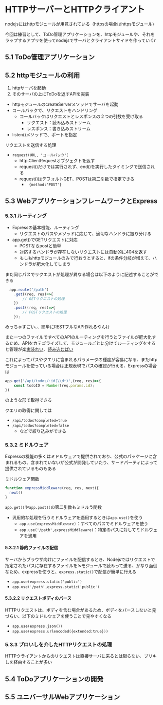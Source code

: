 # HTTPサーバーとHTTPクライアント

nodejsにはhttpモジュールが用意されている（httpsの場合はhttpsモジュール)

今回は練習として、ToDo管理アプリケーションを、httpモジュールや、それをラップするアプリを使ってnodejsでサーバとクライアントサイドを作っていくr

## 5.1 ToDo管理アプリケーション
## 5.2 httpモジュールの利用
1. httpサーバを起動
2. そのサーバの上にToDoを返すAPIを実装

* httpモジュールのcreateServerメソッドでサーバを起動
* コールバックで、リクエストをハンドリング
  * コールバックはリクエストとレスポンスの２つの引数を受け取る
    * リクエスト：読み込みストリーム
    * レスポンス：書き込みストリーム
* listen()メソッドで、ポートを指定

リクエストを送信する処理
* `request(URL, 'コールバック')`
  * http.ClientRequestオブジェクトを返す
  * request()だけでは実行されず、end()を実行したタイミングで送信される
  * request()はデフォルトGET、POSTは第二引数で指定できる
    * ` {method:'POST'}`

## 5.3 WebアプリケーションフレームワークとExpress

### 5.3.1 ルーティング
* Expressの基本機能、ルーティング
  * リクエストのパスやメソッドに応じて、適切なハンドラに振り分ける
* app.get()でGETリクエストに対応
  * POSTならpostと簡単
  * 対応するハンドラが存在しないリクエストには自動的に404を返す
  * もしもhttpモジュールのみで行おうとすると、ifの条件分岐が増えて、ハンドラが肥大化してしまう

また同じパスでリクエストが処理が異なる場合は以下のように記述することができる
```javascript
  app.route('/path')
    .get((req, res)=>{
        // GETリクエストの処理
    })
    .post((req, res)=>{
        // POSTリクエストの処理
    });
```
めっちゃすごい、、簡単にRESTフルなAPI作れるやんけ

また一つのファイルですべてのAPIのルーティングを行うとファイルが肥大化するため、APIをカテゴライズして、モジュールごとに分けてルーティングをすると管理が楽[実装れい](routes/todo.js)、[読み込むばい](./app.js)

これによってパスやクエリに含まれるパラメータの種痘が容易になる、またhttpモジュールを使っている場合は正規表現でパスの確認が行える、Expressの場合は
```javascript
app.get('/api/todos/:id(\\d+)',(req, res)=>{
    const todoID = Number(req.params.id);
})
```
のような形で取得できる

クエリの取得に関しては
* `/api/todos?completed=true`
* `/api/todos?completed=false`
  * などで絞り込みができる

### 5.3.2 ミドルウェア
Expressの機能の多くはミドルウェアで提供されており、公式のパッケージに含まれるもの、含まれていないが公式が開発していたり、サードパーティによって提供されているものもある

ミドルウェア関数
```javascript
function expressMiddleware(req, res, next){
  next()
}
```

`app.get()`や`app.post()`の第二引数もミドルう関数

* 汎用的な処理を行うミドルウェアを適用するときは`app.use()`を使う
  * `app.use(expressMiddleware)`：すべてのパスでミドルウェアを使う
  * `app.use('/path',expressMiddleware)`：特定のパスに対してミドルウェアを適用

#### 5.3.2.1 静的ファイルの配信
サーバからブラウザ向けにファイルを配信するとき、Nodejsではリクエストで指定されたパスに存在するファイルをfsモジュールで読みって送る、かなり面倒なため、expressを使うと、`express.static()`で配信が簡単に行える

* `app.use(express.static('public')`
* `app.use('/path',express.static('public')`

#### 5.3.2.2 リクエストボディのパース
HTTPリクエストは、ボディを含む場合があるため、ボディをパースしないと見づらい、以下のミドルウェアを使うことで見やすくなる
* `app.use(express.json())`
* `app.use(express.urlencoded({extended:true}))`

### 5.3.3 プロいしを介したHTTPリクエストの処理
HTTPクライアントからのリクエストは直接サーバに来るとは限らない、プリキしを経由することが多い

## 5.4 ToDoアプリケーションの開発

## 5.5 ユニバーサルWebアプリケーション
